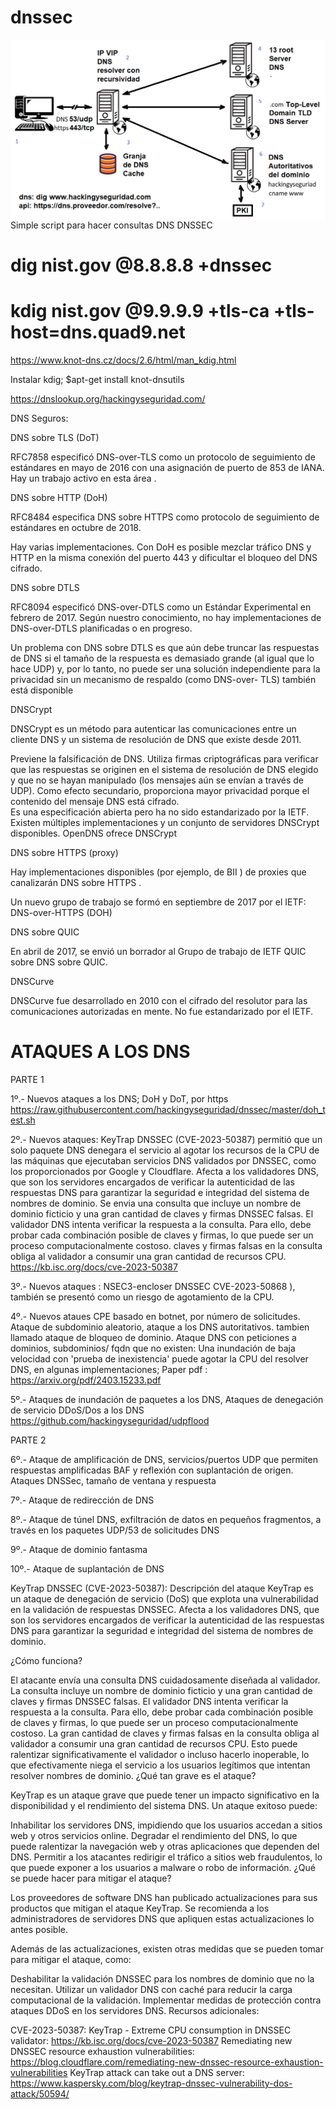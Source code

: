 # dnssec

<img style="float:left" alt="Infraestructura DNS" src="https://github.com/hackingyseguridad/dnssec/blob/master/dns.png">

Simple script para hacer consultas DNS DNSSEC

# dig nist.gov @8.8.8.8 +dnssec

# kdig nist.gov @9.9.9.9 +tls-ca +tls-host=dns.quad9.net

https://www.knot-dns.cz/docs/2.6/html/man_kdig.html

Instalar kdig; $apt-get install knot-dnsutils

https://dnslookup.org/hackingyseguridad.com/


DNS Seguros:

DNS sobre TLS (DoT)

RFC7858 especificó DNS-over-TLS como un protocolo de seguimiento de estándares en mayo de 2016 con una asignación de puerto de 853 de IANA. Hay un trabajo activo en esta área .

DNS sobre HTTP (DoH)

RFC8484 especifica DNS sobre HTTPS como protocolo de seguimiento de estándares en octubre de 2018.  

Hay varias implementaciones. Con DoH es posible mezclar tráfico DNS y HTTP en la misma conexión del puerto 443 y dificultar el bloqueo del DNS cifrado. 

DNS sobre DTLS

RFC8094  especificó DNS-over-DTLS como un Estándar Experimental en febrero de 2017. Según nuestro conocimiento, no hay implementaciones de DNS-over-DTLS planificadas o en progreso.

Un problema con DNS sobre DTLS es que aún debe truncar las respuestas de DNS si el tamaño de la respuesta es demasiado grande (al igual que lo hace UDP) y, por lo tanto, no puede ser una solución independiente para la privacidad sin un mecanismo de respaldo (como DNS-over- TLS) también está disponible

DNSCrypt

DNSCrypt  es un método para autenticar las comunicaciones entre un cliente DNS y un sistema de resolución de DNS que existe desde 2011. 

Previene la falsificación de DNS. 
Utiliza firmas criptográficas para verificar que las respuestas se originen en el sistema de resolución de DNS elegido y que no se hayan manipulado (los mensajes aún se envían a través de UDP). 
Como efecto secundario, proporciona mayor privacidad porque el contenido del mensaje DNS está cifrado.  
Es una especificación abierta pero ha  no  sido estandarizado por la IETF. 
Existen múltiples implementaciones y un conjunto de servidores DNSCrypt disponibles.
OpenDNS ofrece DNSCrypt 

DNS sobre HTTPS (proxy)

Hay implementaciones disponibles (por ejemplo, de BII ) de proxies que canalizarán DNS sobre HTTPS .

Un nuevo grupo de trabajo se formó en septiembre de 2017 por el IETF: DNS-over-HTTPS (DOH)

DNS sobre QUIC

En abril de 2017, se envió un borrador al Grupo de trabajo de IETF QUIC sobre DNS sobre QUIC.

DNSCurve

DNSCurve  fue desarrollado en 2010 con el cifrado del resolutor para las comunicaciones autorizadas en mente. No fue estandarizado por el IETF.

# ATAQUES A LOS DNS

PARTE 1

1º.-	Nuevos  ataques a los DNS;  DoH y DoT, por https 
https://raw.githubusercontent.com/hackingyseguridad/dnssec/master/doh_test.sh

2º.-	Nuevos ataques: KeyTrap DNSSEC (CVE-2023-50387) permitió que un solo paquete DNS denegara el servicio al agotar los recursos de la CPU de las máquinas que ejecutaban servicios DNS validados por DNSSEC, como los proporcionados por Google y Cloudflare.
Afecta a los validadores DNS, que son los servidores encargados de verificar la autenticidad de las respuestas DNS para garantizar la seguridad e integridad del sistema de nombres de dominio. Se envia una consulta  que incluye un nombre de dominio ficticio y una gran cantidad de claves y firmas DNSSEC falsas. El validador DNS intenta verificar la respuesta a la consulta. Para ello, debe probar cada combinación posible de claves y firmas, lo que puede ser un proceso computacionalmente costoso. claves y firmas falsas en la consulta obliga al validador a consumir una gran cantidad de recursos CPU. https://kb.isc.org/docs/cve-2023-50387

3º.- 	Nuevos ataques : NSEC3-encloser DNSSEC CVE-2023-50868 ), también se presentó como un riesgo de agotamiento de la CPU.

4º.-	Nuevos ataues  CPE basado en botnet, por número de solicitudes. Ataque de subdominio aleatorio, ataque a los DNS autoritativos. tambien llamado ataque de bloqueo de dominio.
Ataque DNS con peticiones a dominios, subdominios/ fqdn que no existen: Una inundación de baja velocidad con 'prueba de inexistencia' puede agotar la CPU del resolver DNS, en algunas implementaciones; Paper pdf : https://arxiv.org/pdf/2403.15233.pdf

5º.- 	Ataques de inundación de paquetes a los DNS, Ataques de denegación de servicio DDoS/Dos a los DNS
https://github.com/hackingyseguridad/udpflood

PARTE 2

6º.- 	Ataque de amplificación de DNS, servicios/puertos UDP que permiten respuestas amplificadas  BAF y reflexión con suplantación de origen. Ataques DNSSec, tamaño de ventana y respuesta

7º.-	Ataque de redirección de DNS

8º.-    Ataque de túnel DNS, exfiltración de datos en pequeños fragmentos, a través en los paquetes UDP/53 de solicitudes DNS

9º.- 	Ataque de dominio fantasma

10º.- 	Ataque de suplantación de DNS




KeyTrap DNSSEC (CVE-2023-50387): Descripción del ataque
KeyTrap es un ataque de denegación de servicio (DoS) que explota una vulnerabilidad en la validación de respuestas DNSSEC. Afecta a los validadores DNS, que son los servidores encargados de verificar la autenticidad de las respuestas DNS para garantizar la seguridad e integridad del sistema de nombres de dominio.

¿Cómo funciona?

El atacante envía una consulta DNS cuidadosamente diseñada al validador. La consulta incluye un nombre de dominio ficticio y una gran cantidad de claves y firmas DNSSEC falsas.
El validador DNS intenta verificar la respuesta a la consulta. Para ello, debe probar cada combinación posible de claves y firmas, lo que puede ser un proceso computacionalmente costoso.
La gran cantidad de claves y firmas falsas en la consulta obliga al validador a consumir una gran cantidad de recursos CPU. Esto puede ralentizar significativamente el validador o incluso hacerlo inoperable, lo que efectivamente niega el servicio a los usuarios legítimos que intentan resolver nombres de dominio.
¿Qué tan grave es el ataque?

KeyTrap es un ataque grave que puede tener un impacto significativo en la disponibilidad y el rendimiento del sistema DNS. Un ataque exitoso puede:

Inhabilitar los servidores DNS, impidiendo que los usuarios accedan a sitios web y otros servicios online.
Degradar el rendimiento del DNS, lo que puede ralentizar la navegación web y otras aplicaciones que dependen del DNS.
Permitir a los atacantes redirigir el tráfico a sitios web fraudulentos, lo que puede exponer a los usuarios a malware o robo de información.
¿Qué se puede hacer para mitigar el ataque?

Los proveedores de software DNS han publicado actualizaciones para sus productos que mitigan el ataque KeyTrap. Se recomienda a los administradores de servidores DNS que apliquen estas actualizaciones lo antes posible.

Además de las actualizaciones, existen otras medidas que se pueden tomar para mitigar el ataque, como:

Deshabilitar la validación DNSSEC para los nombres de dominio que no la necesitan.
Utilizar un validador DNS con caché para reducir la carga computacional de la validación.
Implementar medidas de protección contra ataques DDoS en los servidores DNS.
Recursos adicionales:

CVE-2023-50387: KeyTrap - Extreme CPU consumption in DNSSEC validator: https://kb.isc.org/docs/cve-2023-50387
Remediating new DNSSEC resource exhaustion vulnerabilities: https://blog.cloudflare.com/remediating-new-dnssec-resource-exhaustion-vulnerabilities
KeyTrap attack can take out a DNS server: https://www.kaspersky.com/blog/keytrap-dnssec-vulnerability-dos-attack/50594/




